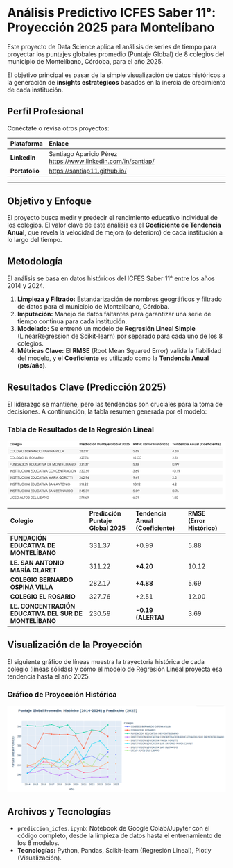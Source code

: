 # Análisis Predictivo ICFES Saber 11°: Proyección 2025 para Montelíbano

Este proyecto de Data Science aplica el análisis de series de tiempo para proyectar los puntajes globales promedio (Puntaje Global) de 8 colegios del municipio de Montelíbano, Córdoba, para el año 2025.

El objetivo principal es pasar de la simple visualización de datos históricos a la generación de **insights estratégicos** basados en la inercia de crecimiento de cada institución.

## Perfil Profesional

Conéctate o revisa otros proyectos:

| Plataforma | Enlace |
| :--- | :--- |
| **LinkedIn** | Santiago Aparicio Pérez https://www.linkedin.com/in/santiap/ |
| **Portafolio** | https://santiap11.github.io/ |

---

## Objetivo y Enfoque

El proyecto busca medir y predecir el rendimiento educativo individual de los colegios. El valor clave de este análisis es el **Coeficiente de Tendencia Anual**, que revela la velocidad de mejora (o deterioro) de cada institución a lo largo del tiempo.

## Metodología

El análisis se basa en datos históricos del ICFES Saber 11° entre los años 2014 y 2024.

1.  **Limpieza y Filtrado:** Estandarización de nombres geográficos y filtrado de datos para el municipio de Montelíbano, Córdoba.
2.  **Imputación:** Manejo de datos faltantes para garantizar una serie de tiempo continua para cada institución.
3.  **Modelado:** Se entrenó un modelo de **Regresión Lineal Simple** (LinearRegression de Scikit-learn) por separado para cada uno de los 8 colegios.
4.  **Métricas Clave:** El **RMSE** (Root Mean Squared Error) valida la fiabilidad del modelo, y el **Coeficiente** es utilizado como la **Tendencia Anual (pts/año)**.

## Resultados Clave (Predicción 2025)

El liderazgo se mantiene, pero las tendencias son cruciales para la toma de decisiones. A continuación, la tabla resumen generada por el modelo:

### Tabla de Resultados de la Regresión Lineal
![Tabla de resultados del modelo de Regresión Lineal con predicción 2025 y tendencias](assets/tabla_regresion.PNG)

| Colegio | Predicción Puntaje Global 2025 | Tendencia Anual (Coeficiente) | RMSE (Error Histórico) |
| :--- | :--- | :--- | :--- |
| **FUNDACIÓN EDUCATIVA DE MONTELÍBANO** | 331.37 | +0.99 | 5.88 |
| **I.E. SAN ANTONIO MARÍA CLARET** | 311.22 | **+4.20** | 10.12 |
| **COLEGIO BERNARDO OSPINA VILLA** | 282.17 | **+4.88** | 5.69 |
| **COLEGIO EL ROSARIO** | 327.76 | +2.51 | 12.00 |
| **I.E. CONCENTRACIÓN EDUCATIVA DEL SUR DE MONTELÍBANO** | 230.59 | **-0.19 (ALERTA)** | 3.69 |


## Visualización de la Proyección

El siguiente gráfico de líneas muestra la trayectoria histórica de cada colegio (líneas sólidas) y cómo el modelo de Regresión Lineal proyecta esa tendencia hasta el año 2025.

### Gráfico de Proyección Histórica
![Gráfico de líneas con trayectoria histórica de puntajes y proyección a 2025](assets/grafico_proyeccion.PNG)

## Archivos y Tecnologías

* `prediccion_icfes.ipynb`: Notebook de Google Colab/Jupyter con el código completo, desde la limpieza de datos hasta el entrenamiento de los 8 modelos.
* **Tecnologías:** Python, Pandas, Scikit-learn (Regresión Lineal), Plotly (Visualización).
